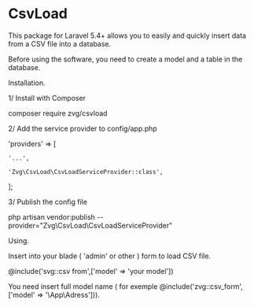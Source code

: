 # CsvLoad
This package for Laravel 5.4+ allows you to easily and quickly insert data from a CSV file into a database.

Before using the software, you need to create a model and a table in the database.

Installation.

1/ Install with Composer

composer require zvg/csvload

2/ Add the service provider to config/app.php

'providers' => [

    '...',
    
    'Zvg\CsvLoad\CsvLoadServiceProvider::class',
    
];

3/ Publish the config file

php artisan vendor:publish --provider="Zvg\CsvLoad\CsvLoadServiceProvider"

Using.

Insert into your blade ( 'admin' or other ) form to load CSV file.
 
 @include('svg::csv from',['model' => 'your model'])
  
  You need insert full model name
 ( for exemple @include('zvg::csv_form',['model' => '\App\Adress'])).
 
 
